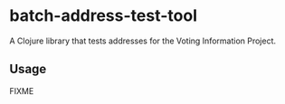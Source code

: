 # batch-address-test-tool

A Clojure library that tests addresses for the Voting Information Project.

## Usage

FIXME
